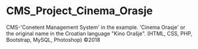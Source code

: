 # CMS_Project_Cinema_Orasje
CMS-'Conetent Management System' in the example. 'Cinema Orasje' or the original name in the Croatian language "Kino Orašje".  (HTML, CSS, PHP, Bootstrap, MySQL, Photoshop) ©2018
